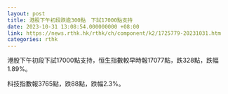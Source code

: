 ```yaml
---
layout: post
title: 港股下午初段跌逾300點　下試17000點支持
date: 2023-10-31 13:08:54.000000000 +08:00
link: https://news.rthk.hk/rthk/ch/component/k2/1725779-20231031.htm
categories: rthk
---
```


港股下午初段下試17000點支持，恒生指數較早時報17077點，跌328點，跌幅1.89%。

科技指數報3765點，跌88點，跌幅2.3%。
